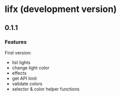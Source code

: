 # lifx (development version)

## 0.1.1

### Features

First version:

- list lights
- change light color
- effects
- get API limit
- validate colors
- selector & color helper functions
